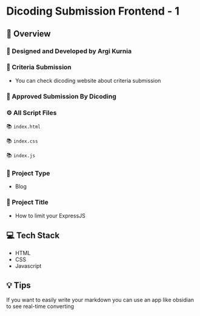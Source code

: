 # Dicoding Submission Frontend - 1

## 📌 Overview

### 👷 Designed and Developed by Argi Kurnia

### 📝 Criteria Submission

- You can check dicoding website about criteria submission

### 📝 Approved Submission By Dicoding

### ⚙ All Script Files

📚 `index.html`

📚 `index.css`

📚 `index.js`

### 🚀 Project Type

- Blog

### 🚀 Project Title

- How to limit your ExpressJS

## 💻 Tech Stack

- HTML
- CSS
- Javascript

## 💡 Tips

If you want to easily write your markdown you can use an app like obsidian to see real-time converting
